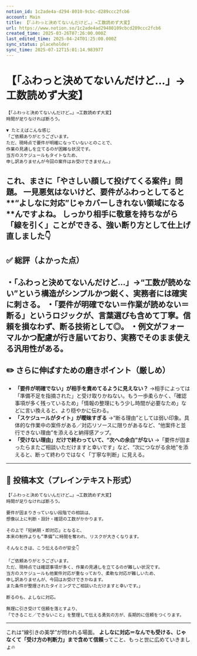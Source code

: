```yaml
---
notion_id: 1c2ade4a-d294-8010-9cbc-d289ccc2fcb6
account: Main
title: 【「ふわっと決めてないんだけど…」→工数読めず大変】
url: https://www.notion.so/1c2ade4ad29480109cbcd289ccc2fcb6
created_time: 2025-03-26T07:26:00.000Z
last_edited_time: 2025-04-24T01:25:00.000Z
sync_status: placeholder
sync_time: 2025-07-12T15:01:14.983977
---
```

# 【「ふわっと決めてないんだけど…」→工数読めず大変】

```plain text
【「ふわっと決めてないんだけど…」→工数読めず大変】
時間が足りなければ断ろう。

▼ たとえばこんな感じ
「ご依頼ありがとうございます。
ただ、現時点で要件が明確になっていないとのことで、
作業の見通しを立てるのが困難な状況です。
当方のスケジュールもタイトなため、
申し訳ありませんが今回の案件はお受けできません。」

```
これ、まさに「やさしい顔して投げてくる案件」問題。
一見悪気はないけど、要件がふわっとしてると**“よしなに対応”じゃカバーしきれない領域になる**んですよね。
しっかり相手に敬意を持ちながら「線を引く」ことができる、強い断り方として仕上げ直しました👇
---
## ✅ 総評（よかった点）
・「ふわっと決めてないんだけど…」→“工数が読めない”という構造がシンプルかつ鋭く、実務者には確実に刺さる。
・「要件が明確でない＝作業が読めない＝断る」というロジックが、言葉選びも含めて丁寧。信頼を損なわず、断る技術として◎。
・例文がフォーマルかつ配慮が行き届いており、実務でそのまま使える汎用性がある。
---
## ✏️ さらに伸ばすための磨きポイント（厳しめ）
- **「要件が明確でない」が相手を責めてるように見えない？**
  →相手によっては「準備不足を指摘された」と受け取りかねない。もう一歩柔らかく、「確認事項が多く残っているため」「情報の整理にもう少し時間が必要なため」などに言い換えると、より穏やかに伝わる。
- **「スケジュールがタイト」が曖昧すぎる**
  →“断る理由”としては弱い印象。具体的な作業中の案件がある／対応リソースに限りがあるなど、“他案件と並行できない理由”を添えると納得感アップ。
- **「受けない理由」だけで終わっていて、“次への余白”がない**
  →「要件が固まったらまたご相談いただけますと幸いです」など、“次につながる余地”を添えると、断って終わりではなく「丁寧な判断」に見える。
---
## 📄 投稿本文（プレインテキスト形式）
```plain text
【「ふわっと決めてないんだけど…」→工数読めず大変】
時間が足りなければ断ろう。

要件が固まりきっていない段階での相談は、
想像以上に判断・設計・確認の工数がかかります。

その上で「短納期・即対応」となると、
本来の制作よりも“準備”に時間を奪われ、リスクが大きくなります。

そんなときは、こう伝えるのが安全👇

「ご依頼ありがとうございます。
ただ、現時点では確認事項が多く、作業の見通しを立てるのが難しい状況です。
当方のスケジュールも他案件対応が重なっており、柔軟な対応が難しいため、
申し訳ありませんが、今回はお受けできかねます。
また条件が整理されたタイミングでご相談いただけますと幸いです。」

断るのも、よしなに対応。

無理に引き受けて信頼を落とすより、
「できること／できないこと」を整理して伝える勇気の方が、長期的に信頼をつくります。

```
---
これは“線引きの美学”が問われる場面。
**よしなに対応＝なんでも受ける、じゃなくて「受け方の判断力」まで含めて信頼**ってこと、もっと世に広めていきましょ🔥